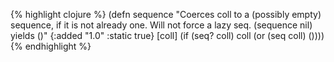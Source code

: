 {% highlight clojure %}
(defn sequence
  "Coerces coll to a (possibly empty) sequence, if it is not already
  one. Will not force a lazy seq. (sequence nil) yields ()"
  {:added "1.0"
   :static true}
  [coll]
   (if (seq? coll) coll
    (or (seq coll) ())))
{% endhighlight %}
